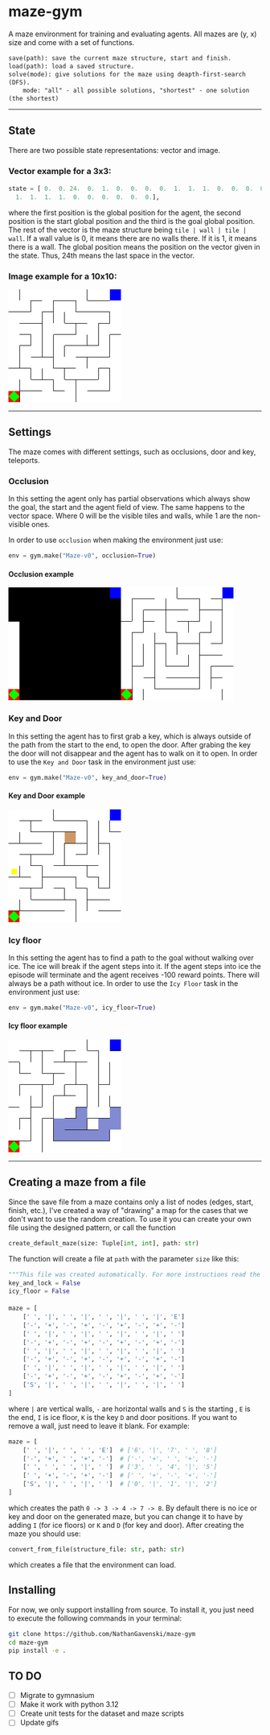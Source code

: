 # maze-gym
A maze environment for training and evaluating agents. All mazes are (y, x) size and come with a set of functions.

```
save(path): save the current maze structure, start and finish. 
load(path): load a saved structure.
solve(mode): give solutions for the maze using deapth-first-search (DFS).
    mode: "all" - all possible solutions, "shortest" - one solution (the shortest)
```

---
## State

There are two possible state representations: vector and image.

### Vector example for a 3x3:
```python
state = [ 0.  0. 24.  0.  1.  0.  0.  0.  0.  1.  1.  1.  0.  0.  0.  0.  0.  0.
  1.  1.  1.  1.  0.  0.  0.  0.  0.  0.],
```
where the first position is the global position for the agent, the second position is the start global position and the third is the goal global position. 
The rest of the vector is the maze structure being `tile | wall | tile | wall`. 
If a wall value is 0, it means there are no walls there. 
If it is 1, it means there is a wall.
The global position means the position on the vector given in the state.
Thus, 24th means the last space in the vector.

### Image example for a 10x10:

![](./maze/environment/utils/test/render_test.png)

---

## Settings

The maze comes with different settings, such as occlusions, door and key, teleports.

### Occlusion

In this setting the agent only has partial observations which always show the goal, the start and the agent field of view.
The same happens to the vector space. Where 0 will be the visible tiles and walls, while 1 are the non-visible ones.

In order to use ``occlusion`` when making the environment just use:
```python
env = gym.make("Maze-v0", occlusion=True)
```

#### Occlusion example

![](./assets/occlusion.gif)


### Key and Door
In this setting the agent has to first grab a key, which is always outside of the path from the start to the end, to 
open the door. After grabing the key the door will not disappear and the agent has to walk on it to open.
In order to use the ``Key and Door`` task in the environment just use:
```python
env = gym.make("Maze-v0", key_and_door=True)
```
#### Key and Door example

![](./assets/key_and_door.gif)

### Icy floor
In this setting the agent has to find a path to the goal without walking over ice. The ice will break if the agent steps into it.
If the agent steps into ice the episode will terminate and the agent receives -100 reward points. There will always be a path without ice.
In order to use the `Icy Floor` task in the environment just use:
```python
env = gym.make("Maze-v0", icy_floor=True)
```

#### Icy floor example

![](./assets/icy_floor.png)

---
## Creating a maze from a file
Since the save file from a maze contains only a list of nodes (edges, start, finish, etc.), I've created a way of "drawing" a map for the cases that we don't want to use the random creation.
To use it you can create your own file using the designed pattern, or call the function
```python
create_default_maze(size: Tuple[int, int], path: str)
```

The function will create a file at `path` with the parameter `size` like this:

```python
"""This file was created automatically. For more instructions read the README.md"""
key_and_lock = False
icy_floor = False

maze = [
	[' ', '|', ' ', '|', ' ', '|', ' ', '|', 'E']
	['-', '+', '-', '+', '-', '+', '-', '+', '-']
	[' ', '|', ' ', '|', ' ', '|', ' ', '|', ' ']
	['-', '+', '-', '+', '-', '+', '-', '+', '-']
	[' ', '|', ' ', '|', ' ', '|', ' ', '|', ' ']
	['-', '+', '-', '+', '-', '+', '-', '+', '-']
	[' ', '|', ' ', '|', ' ', '|', ' ', '|', ' ']
	['-', '+', '-', '+', '-', '+', '-', '+', '-']
	['S', '|', ' ', '|', ' ', '|', ' ', '|', ' ']
]
```

where `|` are vertical walls, `-` are horizontal walls and `S` is the starting , `E` is the end, `I` is ice floor, `K` is the key `D` and door positions. 
If you want to remove a wall, just need to leave it blank.
For example:

```python
maze = [
	[' ', '|', ' ', ' ', 'E']  # ['6', '|', '7', ' ', '8']
	['-', '+', ' ', '+', '-']  # ['-', '+', ' ', '+', '-']
	[' ', ' ', ' ', '|', ' ']  # ['3', ' ', '4', '|', '5']
	[' ', '+', '-', '+', '-']  # [' ', '+', '-', '+', '-']
	['S', '|', ' ', '|', ' ']  # ['0', '|', '1', '|', '2']
]
```

which creates the path `0 -> 3 -> 4 -> 7 -> 8`.
By default there is no ice or key and door on the generated maze, but you can change it to have by adding `I` (for ice floors) or `K` and `D` (for key and door).
After creating the maze you should use:

```python
convert_from_file(structure_file: str, path: str)
```

which creates a file that the environment can load.

## Installing

For now, we only support installing from source.
To install it, you just need to execute the following commands in your terminal:

```bash
git clone https://github.com/NathanGavenski/maze-gym
cd maze-gym
pip install -e .
```


## TO DO
* [ ] Migrate to gymnasium
* [ ] Make it work with python 3.12
* [ ] Create unit tests for the dataset and maze scripts
* [ ] Update gifs
